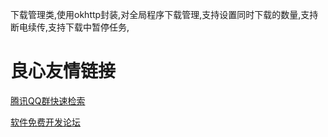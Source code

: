 下载管理类,使用okhttp封装,对全局程序下载管理,支持设置同时下载的数量,支持断电续传,支持下载中暂停任务,


 # 良心友情链接

[腾讯QQ群快速检索](http://u.720life.cn/s/8cf73f7c)

[软件免费开发论坛](http://u.720life.cn/s/bbb01dc0)